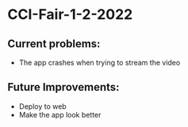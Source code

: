 # CCI-Fair-1-2-2022

## Current problems:
 - The app crashes when trying to stream the video

## Future Improvements:
 - Deploy to web
 - Make the app look better
